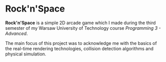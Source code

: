 # Rock'n'Space

**Rock'n'Space** is a simple 2D arcade game which I made during the third semester of my Warsaw University of Technology course _Programming 3 - Advanced_. 

The main focus of this project was to acknowledge me with the basics of the real-time rendering technologies, collision detection algorithms and physical simulation.